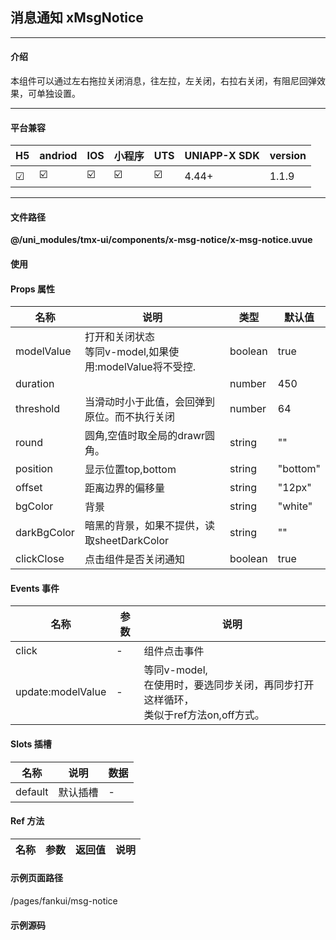 
## 消息通知 xMsgNotice

***

#### 介绍

本组件可以通过左右拖拉关闭消息，往左拉，左关闭，右拉右关闭，有阻尼回弹效果，可单独设置。

***

#### 平台兼容

| H5 | andriod | IOS | 小程序 | UTS | UNIAPP-X SDK | version |
| --- | --- | --- | --- | --- | --- | --- |
| ☑ | ☑️ | ☑️ | ☑️ | ☑️ | 4.44+ | 1.1.9 |

***

#### 文件路径

**@/uni_modules/tmx-ui/components/x-msg-notice/x-msg-notice.uvue**

#### 使用

<x-msg-notice></x-msg-notice>

#### Props 属性

| 名称 | 说明 | 类型 | 默认值 |
| ------ | ---- | ---- | ---- |
| modelValue | 打开和关闭状态<br>等同v-model,如果使用:modelValue将不受控. | boolean | true |
| duration |  | number | 450 |
| threshold | 当滑动时小于此值，会回弹到原位。而不执行关闭 | number | 64 |
| round | 圆角,空值时取全局的drawr圆角。 | string | "" |
| position | 显示位置top,bottom | string | "bottom" |
| offset | 距离边界的偏移量 | string | "12px" |
| bgColor | 背景 | string | "white" |
| darkBgColor | 暗黑的背景，如果不提供，读取sheetDarkColor | string | "" |
| clickClose | 点击组件是否关闭通知 | boolean | true |



#### Events 事件

| 名称 | 参数 | 说明 |
| ------ | ---- | ---- |
| click | - | 组件点击事件 |
| update:modelValue | - | 等同v-model,<br>在使用时，要选同步关闭，再同步打开这样循环，<br>类似于ref方法on,off方式。 |


#### Slots 插槽

| 名称 | 说明 | 数据 |
| ------ | ---- | ---- |
| default | 默认插槽 | - |


#### Ref 方法

| 名称 | 参数 | 返回值 | 说明 |
| ------ | ---- | ---- | ---- |


#### 示例页面路径

/pages/fankui/msg-notice

#### 示例源码

<template>
	<!-- #ifdef APP -->
	<scroll-view style="flex:1">
	<!-- #endif -->
	<!-- #ifdef MP-WEIXIN -->
	<page-meta :page-style="`background-color:${xThemeConfigBgColor}`">
		<navigation-bar :background-color="xThemeConfigNavBgColor" :front-color="xThemeConfigNavFontColor"></navigation-bar>
	</page-meta>
	<!-- #endif -->
		
		<x-sheet>
			<x-text font-size="18" class=" text-weight-b mb-8">也可变量控制</x-text>
			<view class="flex flex-row flex-row-center-between">
				<x-button width="48%" @click="onClick(true)">打开底部消息条</x-button>
				<x-button width="48%" @click="onClick(false)" color="error">关闭询问消息条</x-button>
			</view>
		</x-sheet>
		<x-sheet>
			<x-text font-size="18" class=" text-weight-b mb-8">消息通知 xMsgNotice</x-text>
			<x-text color="#999999" >
				本组件可以通过左右,上下拖拉关闭消息，往向不同方向拉手势,会向指定方向关闭，有阻尼回弹效果，可单独设置。
			</x-text>
		</x-sheet>
		<x-msg-notice :model-value="true" position="top">
			<x-sheet color='primary' :margin="['0']">
				<x-text color="white" class="text-size-g text-weight-b">左右或者向上拉可关闭</x-text>
				<x-text color="white" class="text-size-m text-grey mt-10  line-8">本组件可以通过左右,上下拖拉关闭消息，往向不同方向拉手势,会向指定方向关闭，有阻尼回弹效果，可单独设置。</x-text>
			</x-sheet>
		</x-msg-notice>
		<x-msg-notice v-model="show">
			<x-sheet>
				<x-text class="text-size-g text-weight-b">消息通知 xMsgNotice</x-text>
				<x-text class="text-size-m text-grey mt-10  line-8">本组件可以通过左右,上下拖拉关闭消息，往向不同方向拉手势,会向指定方向关闭，有阻尼回弹效果，可单独设置。</x-text>
			</x-sheet>
		</x-msg-notice>
	<!-- #ifdef APP -->
	</scroll-view>
	<!-- #endif -->
</template>

<script>
	export default {
		data() {
			return {
				show: false
			};
		},
		methods: {
			onClick(isshow : boolean) {
				this.show = isshow;

			}
		},
	}
</script>

<style lang="scss">

</style>
		

